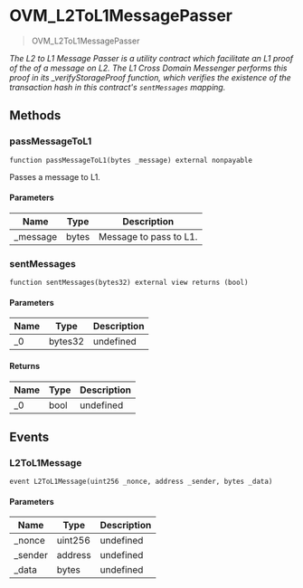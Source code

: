 # OVM_L2ToL1MessagePasser



> OVM_L2ToL1MessagePasser



*The L2 to L1 Message Passer is a utility contract which facilitate an L1 proof of the of a message on L2. The L1 Cross Domain Messenger performs this proof in its _verifyStorageProof function, which verifies the existence of the transaction hash in this contract&#39;s `sentMessages` mapping.*

## Methods

### passMessageToL1

```solidity
function passMessageToL1(bytes _message) external nonpayable
```

Passes a message to L1.



#### Parameters

| Name | Type | Description |
|---|---|---|
| _message | bytes | Message to pass to L1.

### sentMessages

```solidity
function sentMessages(bytes32) external view returns (bool)
```





#### Parameters

| Name | Type | Description |
|---|---|---|
| _0 | bytes32 | undefined

#### Returns

| Name | Type | Description |
|---|---|---|
| _0 | bool | undefined



## Events

### L2ToL1Message

```solidity
event L2ToL1Message(uint256 _nonce, address _sender, bytes _data)
```





#### Parameters

| Name | Type | Description |
|---|---|---|
| _nonce  | uint256 | undefined |
| _sender  | address | undefined |
| _data  | bytes | undefined |



